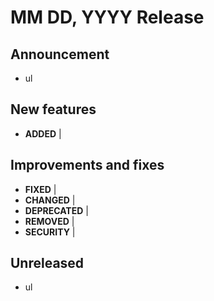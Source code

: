 # MM DD, YYYY Release

## Announcement 
* ul

## New features
* **ADDED** | 

## Improvements and fixes
* **FIXED** | 
* **CHANGED** |
* **DEPRECATED** |
* **REMOVED** |
* **SECURITY** |

## Unreleased
* ul
